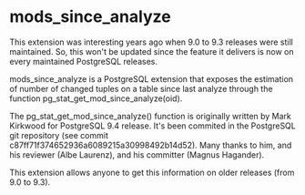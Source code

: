 mods_since_analyze
==================

This extension was interesting years ago when 9.0 to 9.3 releases were still
maintained. So, this won't be updated since the feature it delivers is now on
every maintained PostgreSQL releases.

mods_since_analyze is a PostgreSQL extension that exposes the estimation of
number of changed tuples on a table since last analyze through the function
pg_stat_get_mod_since_analyze(oid).

The pg_stat_get_mod_since_analyze() function is originally written by Mark
Kirkwood for PostgreSQL 9.4 release. It's been commited in the PostgreSQL
git repository (see commit c87ff71f374652936a6089215a30998492b14d52). Many
thanks to him, and his reviewer (Albe Laurenz), and his committer (Magnus
Hagander).

This extension allows anyone to get this information on older releases (from
9.0 to 9.3).
